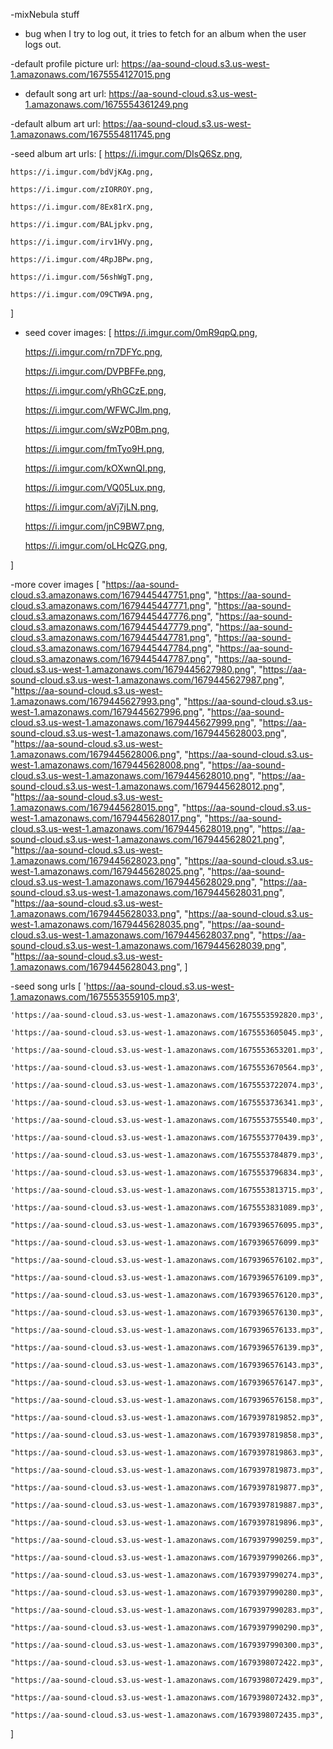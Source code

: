 -mixNebula stuff


- bug when I try to log out, it tries to fetch for an album when the user logs out.

-default profile picture url:
https://aa-sound-cloud.s3.us-west-1.amazonaws.com/1675554127015.png

- default song art url:
https://aa-sound-cloud.s3.us-west-1.amazonaws.com/1675554361249.png

-default album art url:
https://aa-sound-cloud.s3.us-west-1.amazonaws.com/1675554811745.png

-seed album art urls:
[
    https://i.imgur.com/DIsQ6Sz.png,

    https://i.imgur.com/bdVjKAg.png,

    https://i.imgur.com/zIORROY.png,

    https://i.imgur.com/8Ex81rX.png,

    https://i.imgur.com/BALjpkv.png,

    https://i.imgur.com/irv1HVy.png,

    https://i.imgur.com/4RpJBPw.png,

    https://i.imgur.com/56shWgT.png,

    https://i.imgur.com/O9CTW9A.png,
]

- seed cover images:
[
    https://i.imgur.com/0mR9qpQ.png,

    https://i.imgur.com/rn7DFYc.png,

    https://i.imgur.com/DVPBFFe.png,

    https://i.imgur.com/yRhGCzE.png,

    https://i.imgur.com/WFWCJlm.png,

    https://i.imgur.com/sWzP0Bm.png,

    https://i.imgur.com/fmTyo9H.png,

    https://i.imgur.com/kOXwnQI.png,

    https://i.imgur.com/VQ05Lux.png,

    https://i.imgur.com/aVj7jLN.png,

    https://i.imgur.com/jnC9BW7.png,

    https://i.imgur.com/oLHcQZG.png,

]

-more cover images
[
"https://aa-sound-cloud.s3.amazonaws.com/1679445447751.png",
"https://aa-sound-cloud.s3.amazonaws.com/1679445447771.png",
"https://aa-sound-cloud.s3.amazonaws.com/1679445447776.png",
"https://aa-sound-cloud.s3.amazonaws.com/1679445447779.png",
"https://aa-sound-cloud.s3.amazonaws.com/1679445447781.png",
"https://aa-sound-cloud.s3.amazonaws.com/1679445447784.png",
"https://aa-sound-cloud.s3.amazonaws.com/1679445447787.png",
"https://aa-sound-cloud.s3.us-west-1.amazonaws.com/1679445627980.png",
"https://aa-sound-cloud.s3.us-west-1.amazonaws.com/1679445627987.png",
"https://aa-sound-cloud.s3.us-west-1.amazonaws.com/1679445627993.png",
"https://aa-sound-cloud.s3.us-west-1.amazonaws.com/1679445627996.png",
"https://aa-sound-cloud.s3.us-west-1.amazonaws.com/1679445627999.png",
"https://aa-sound-cloud.s3.us-west-1.amazonaws.com/1679445628003.png",
"https://aa-sound-cloud.s3.us-west-1.amazonaws.com/1679445628006.png",
"https://aa-sound-cloud.s3.us-west-1.amazonaws.com/1679445628008.png",
"https://aa-sound-cloud.s3.us-west-1.amazonaws.com/1679445628010.png",
"https://aa-sound-cloud.s3.us-west-1.amazonaws.com/1679445628012.png",
"https://aa-sound-cloud.s3.us-west-1.amazonaws.com/1679445628015.png",
"https://aa-sound-cloud.s3.us-west-1.amazonaws.com/1679445628017.png",
"https://aa-sound-cloud.s3.us-west-1.amazonaws.com/1679445628019.png",
"https://aa-sound-cloud.s3.us-west-1.amazonaws.com/1679445628021.png",
"https://aa-sound-cloud.s3.us-west-1.amazonaws.com/1679445628023.png",
"https://aa-sound-cloud.s3.us-west-1.amazonaws.com/1679445628025.png",
"https://aa-sound-cloud.s3.us-west-1.amazonaws.com/1679445628029.png",
"https://aa-sound-cloud.s3.us-west-1.amazonaws.com/1679445628031.png",
"https://aa-sound-cloud.s3.us-west-1.amazonaws.com/1679445628033.png",
"https://aa-sound-cloud.s3.us-west-1.amazonaws.com/1679445628035.png",
"https://aa-sound-cloud.s3.us-west-1.amazonaws.com/1679445628037.png",
"https://aa-sound-cloud.s3.us-west-1.amazonaws.com/1679445628039.png",
"https://aa-sound-cloud.s3.us-west-1.amazonaws.com/1679445628043.png",
]

-seed song urls
[
    'https://aa-sound-cloud.s3.us-west-1.amazonaws.com/1675553559105.mp3',

    'https://aa-sound-cloud.s3.us-west-1.amazonaws.com/1675553592820.mp3',

    'https://aa-sound-cloud.s3.us-west-1.amazonaws.com/1675553605045.mp3',

    'https://aa-sound-cloud.s3.us-west-1.amazonaws.com/1675553653201.mp3',

    'https://aa-sound-cloud.s3.us-west-1.amazonaws.com/1675553670564.mp3',

    'https://aa-sound-cloud.s3.us-west-1.amazonaws.com/1675553722074.mp3',

    'https://aa-sound-cloud.s3.us-west-1.amazonaws.com/1675553736341.mp3',

    'https://aa-sound-cloud.s3.us-west-1.amazonaws.com/1675553755540.mp3',

    'https://aa-sound-cloud.s3.us-west-1.amazonaws.com/1675553770439.mp3',

    'https://aa-sound-cloud.s3.us-west-1.amazonaws.com/1675553784879.mp3',

    'https://aa-sound-cloud.s3.us-west-1.amazonaws.com/1675553796834.mp3',

    'https://aa-sound-cloud.s3.us-west-1.amazonaws.com/1675553813715.mp3',

    'https://aa-sound-cloud.s3.us-west-1.amazonaws.com/1675553831089.mp3',

    "https://aa-sound-cloud.s3.us-west-1.amazonaws.com/1679396576095.mp3",

    "https://aa-sound-cloud.s3.us-west-1.amazonaws.com/1679396576099.mp3"

    "https://aa-sound-cloud.s3.us-west-1.amazonaws.com/1679396576102.mp3",

    "https://aa-sound-cloud.s3.us-west-1.amazonaws.com/1679396576109.mp3",

    "https://aa-sound-cloud.s3.us-west-1.amazonaws.com/1679396576120.mp3",

    "https://aa-sound-cloud.s3.us-west-1.amazonaws.com/1679396576130.mp3",

    "https://aa-sound-cloud.s3.us-west-1.amazonaws.com/1679396576133.mp3",

    "https://aa-sound-cloud.s3.us-west-1.amazonaws.com/1679396576139.mp3",

    "https://aa-sound-cloud.s3.us-west-1.amazonaws.com/1679396576143.mp3",

    "https://aa-sound-cloud.s3.us-west-1.amazonaws.com/1679396576147.mp3",

    "https://aa-sound-cloud.s3.us-west-1.amazonaws.com/1679396576158.mp3",

    "https://aa-sound-cloud.s3.us-west-1.amazonaws.com/1679397819852.mp3",

    "https://aa-sound-cloud.s3.us-west-1.amazonaws.com/1679397819858.mp3",

    "https://aa-sound-cloud.s3.us-west-1.amazonaws.com/1679397819863.mp3",

    "https://aa-sound-cloud.s3.us-west-1.amazonaws.com/1679397819873.mp3",

    "https://aa-sound-cloud.s3.us-west-1.amazonaws.com/1679397819877.mp3",

    "https://aa-sound-cloud.s3.us-west-1.amazonaws.com/1679397819887.mp3",

    "https://aa-sound-cloud.s3.us-west-1.amazonaws.com/1679397819896.mp3",

    "https://aa-sound-cloud.s3.us-west-1.amazonaws.com/1679397990259.mp3",

    "https://aa-sound-cloud.s3.us-west-1.amazonaws.com/1679397990266.mp3",

    "https://aa-sound-cloud.s3.us-west-1.amazonaws.com/1679397990274.mp3",

    "https://aa-sound-cloud.s3.us-west-1.amazonaws.com/1679397990280.mp3",

    "https://aa-sound-cloud.s3.us-west-1.amazonaws.com/1679397990283.mp3",

    "https://aa-sound-cloud.s3.us-west-1.amazonaws.com/1679397990290.mp3",

    "https://aa-sound-cloud.s3.us-west-1.amazonaws.com/1679397990300.mp3",

    "https://aa-sound-cloud.s3.us-west-1.amazonaws.com/1679398072422.mp3",

    "https://aa-sound-cloud.s3.us-west-1.amazonaws.com/1679398072429.mp3",

    "https://aa-sound-cloud.s3.us-west-1.amazonaws.com/1679398072432.mp3",

    "https://aa-sound-cloud.s3.us-west-1.amazonaws.com/1679398072435.mp3",

]
